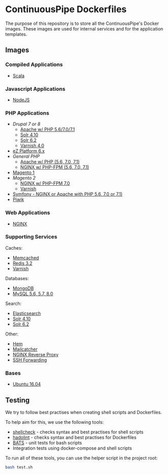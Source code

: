 # ContinuousPipe Dockerfiles

The purpose of this repository is to store all the ContinuousPipe's Docker images. These images are used for
internal services and for the application templates.

## Images

### Compiled Applications

- [Scala](scala-base/1.0/)

### Javascript Applications

- [NodeJS](nodejs/)

### PHP Applications

- *Drupal 7 or 8*
    - [Apache w/ PHP 5.6/7.0/7.1](drupal/)
    - [Solr 4.10](drupal8-solr/4.10/)
    - [Solr 6.2](drupal8-solr/6.2/)
    - [Varnish 4.0](drupal8-varnish/4.0/)
- [eZ Platform 6.x](ez/6.x/)
- *General PHP*
    - [Apache w/ PHP (5.6, 7.0, 7.1)](php/apache/)
    - [NGINX w/ PHP-FPM (5.6, 7.0, 7.1)](php/nginx/)
- [Magento 1](magento1/)
- *Magento 2*
    - [NGINX w/ PHP-FPM 7.0](magento2/)
    - [Varnish](magento2-varnish/4.0/)
- [Symfony - NGINX or Apache with PHP 5.6, 7.0 or 7.1)](symfony/)
- [Piwik](piwik/)

### Web Applications

- [NGINX](nginx/)

### Supporting Services

Caches:
- [Memcached](memcached/)
- [Redis 3.2](redis/3.2/)
- [Varnish](varnish/)

Databases:
- [MongoDB](mongodb/)
- [MySQL 5.6, 5.7, 8.0](mysql/)

Search:
- [Elasticsearch](elasticsearch/)
- [Solr 4.10](solr/4.10/)
- [Solr 6.2](solr/6.2/)

Other:
- [Hem](hem/)
- [Mailcatcher](mailcatcher/)
- [NGINX Reverse Proxy](nginx-reverse-proxy/)
- [SSH Forwarding](ssh-forward/)

### Bases

- [Ubuntu 16.04](ubuntu/16.04/)

## Testing

We try to follow best practises when creating shell scripts and Dockerfiles.

To help aim for this, we use the following tools:
* [shellcheck](https://github.com/koalaman/shellcheck) - checks syntax and best practises for shell scripts
* [hadolint](https://github.com/lukasmartinelli/hadolint) - checks syntax and best practises for Dockerfiles
* [BATS](https://github.com/sstephenson/bats) - unit tests for bash scripts
* Integration tests using docker-compose and shell scripts

To run all of these tools, you can use the helper script in the project root:
```bash
bash test.sh
```
